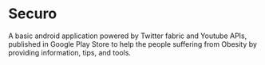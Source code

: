 # Securo
A basic android application powered by Twitter fabric and Youtube APIs, published in Google Play Store to help the people suffering from Obesity by providing information, tips, and tools.
